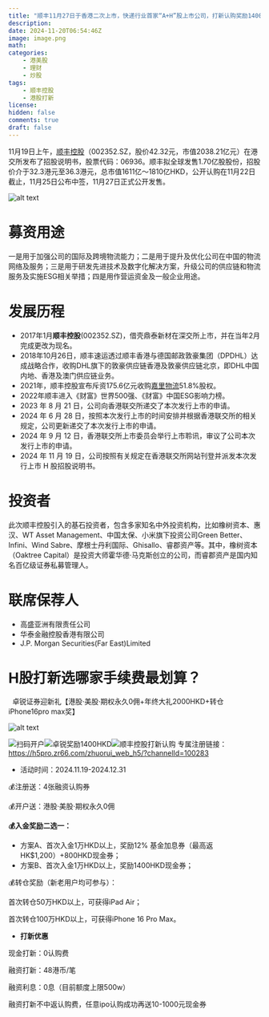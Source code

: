 ```yaml
---
title: "顺丰11月27日于香港二次上市，快递行业首家“A+H”股上市公司，打新认购奖励1400HKD快来领"
description: 
date: 2024-11-20T06:54:46Z
image: image.png
math: 
categories:
    - 港美股
    - 理财
    - 炒股
tags:
    - 顺丰控股
    - 港股打新
license: 
hidden: false
comments: true
draft: false
---
```




11月19日上午，[顺丰控股](http://quote.eastmoney.com/unify/r/116.06936)（002352.SZ，股价42.32元，市值2038.21亿元）在港交所发布了招股说明书，股票代码：06936。顺丰拟全球发售1.70亿股股份，招股价介于32.3港元至36.3港元，总市值1611亿～1810亿HKD，公开认购在11月22日截止，11月25日公布中签，11月27日正式公开发售。

![alt text](image.png)

# 募资用途

一是用于加强公司的国际及跨境物流能力；二是用于提升及优化公司在中国的物流网络及服务；三是用于研发先进技术及数字化解决方案，升级公司的供应链和物流服务及实施ESG相关举措；四是用作营运资金及一般企业用途。

# 发展历程

- 2017年1月**顺丰控股**(002352.SZ)，借壳鼎泰新材在深交所上市，并在当年2月完成更改为现名。
- 2018年10月26日，顺丰速运透过顺丰香港与德国邮政敦豪集团（DPDHL）达成战略合作，收购DHL旗下的敦豪供应链香港及敦豪供应链北京，即DHL中国内地、香港及澳门供应链业务。
- 2021年，顺丰控股宣布斥资175.6亿元收购[嘉里物流](https://zh.wikipedia.org/wiki/%E5%98%89%E9%87%8C%E7%89%A9%E6%B5%81)51.8%股权。
- 2022年顺丰进入《财富》世界500强、《财富》中国ESG影响力榜。
- 2023 年 8 月 21 日，公司向香港联交所递交了本次发行上市的申请。
- 2024 年 6 月 28 日，按照本次发行上市的时间安排并根据香港联交所的相关规定，公司更新递交了本次发行上市的申请。
- 2024 年 9 月 12 日，香港联交所上市委员会举行上市聆讯，审议了公司本次发行上市的申请。
- 2024 年 11 月 19 日，公司按照有关规定在香港联交所网站刊登并派发本次发行上市 H 股招股说明书。

# 投资者

此次顺丰控股引入的基石投资者，包含多家知名中外投资机构，比如橡树资本、惠汉、WT Asset Management、中国太保、小米旗下投资公司Green Better、Infini、Wind Sabre、摩根士丹利国际、Ghisallo、睿郡资产等。其中，橡树资本（Oaktree Capital）是投资大师霍华德·马克斯创立的公司，而睿郡资产是国内知名百亿级证券私募管理人。

# 联席保荐人

- 高盛亚洲有限责任公司
- 华泰金融控股香港有限公司
- J.P. Morgan Securities(Far East)Limited

# H股打新选哪家手续费最划算？

  卓锐证券迎新礼【港股·美股·期权永久0佣+年终大礼2000HKD+转仓iPhone16pro max奖】

![alt text](image-3.png)

![扫码开户](image-1.png)![卓锐奖励1400HKD](image-2.png)![顺丰控股打新认购](image-4.png)
专属注册链接：https://h5pro.zr66.com/zhuorui_web_h5/?channelId=100283

- 活动时间：2024.11.19-2024.12.31

💰注册送：4张融资认购券

💰开户送：港股·美股·期权永久0佣

**💰入金奖励二选一：**

- 方案A、首次入金1万HKD以上，奖励12% 基金加息券（最高返 HK$1,200）+800HKD现金券；
- 方案B、首次入金1万HKD以上，奖励1400HKD现金券；

💰转仓奖励（新老用户均可参与）：

首次转仓50万HKD以上，可获得iPad Air；

首次转仓100万HKD以上，可获得iPhone 16 Pro Max。

- **打新优惠**

现金打新：0认购费

融资打新：48港币/笔

融资利息：0息（目前额度上限500w）

融资打新不中返认购费，任意ipo认购成功再送10-1000元现金券